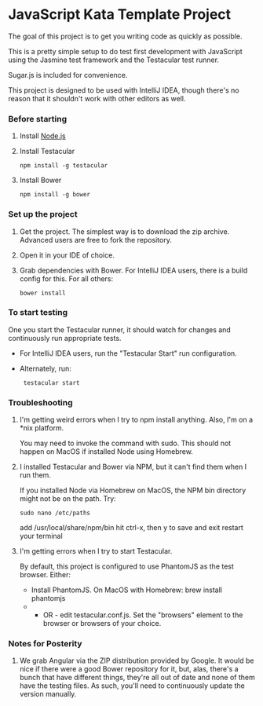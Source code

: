 JavaScript Kata Template Project
================================

The goal of this project is to get you writing code as quickly as possible.

This is a pretty simple setup to do test first development with JavaScript using the Jasmine test framework and
the Testacular test runner.

Sugar.js is included for convenience.

This project is designed to be used with IntelliJ IDEA, though there's no reason that it shouldn't work with other
editors as well.

### Before starting
 1. Install [Node.js](http://nodejs.org/)
 1. Install Testacular

        npm install -g testacular

 1. Install Bower

        npm install -g bower

### Set up the project
 1. Get the project.  The simplest way is to download the zip archive.  Advanced users are free to fork the
    repository.
 1. Open it in your IDE of choice.
 1. Grab dependencies with Bower.  For IntelliJ IDEA users, there is a build config for this.  For all others:

        bower install

### To start testing

One you start the Testacular runner, it should watch for changes and continuously run appropriate tests.

 * For IntelliJ IDEA users, run the "Testacular Start" run configuration.
 * Alternately, run:

        testacular start

### Troubleshooting

 1. I'm getting weird errors when I try to npm install anything.  Also, I'm on a *nix platform.

    You may need to invoke the command with sudo.  This should not happen on MacOS if installed Node using Homebrew.

 1. I installed Testacular and Bower via NPM, but it can't find them when I run them.

    If you installed Node via Homebrew on MacOS, the NPM bin directory might not be on the path.  Try:

        sudo nano /etc/paths

    add /usr/local/share/npm/bin
    hit ctrl-x, then y to save and exit
    restart your terminal

 1. I'm getting errors when I try to start Testacular.

    By default, this project is configured to use PhantomJS as the test browser.  Either:
    * Install PhantomJS.  On MacOS with Homebrew:
          brew install phantomjs
    * - OR - edit testacular.conf.js.  Set the "browsers" element to the browser or browsers of your choice.

### Notes for Posterity

1. We grab Angular via the ZIP distribution provided by Google.  It would be nice if there were a good Bower
   repository for it, but, alas, there's a bunch that have different things, they're all out of date and
   none of them have the testing files.  As such, you'll need to continuously update the version manually.
